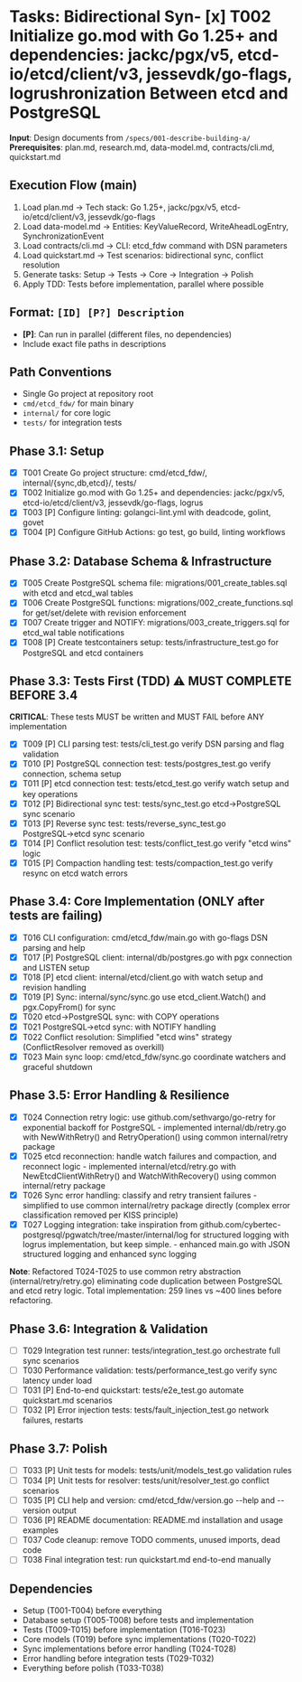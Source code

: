 # Tasks: Bidirectional Syn- [x] T002 Initialize go.mod with Go 1.25+ and dependencies: jackc/pgx/v5, etcd-io/etcd/client/v3, jessevdk/go-flags, logrushronization Between etcd and PostgreSQL

**Input**: Design documents from `/specs/001-describe-building-a/`
**Prerequisites**: plan.md, research.md, data-model.md, contracts/cli.md, quickstart.md

## Execution Flow (main)

1. Load plan.md → Tech stack: Go 1.25+, jackc/pgx/v5, etcd-io/etcd/client/v3, jessevdk/go-flags
2. Load data-model.md → Entities: KeyValueRecord, WriteAheadLogEntry, SynchronizationEvent  
3. Load contracts/cli.md → CLI: etcd_fdw command with DSN parameters
4. Load quickstart.md → Test scenarios: bidirectional sync, conflict resolution
5. Generate tasks: Setup → Tests → Core → Integration → Polish
6. Apply TDD: Tests before implementation, parallel where possible

## Format: `[ID] [P?] Description`

- **[P]**: Can run in parallel (different files, no dependencies)
- Include exact file paths in descriptions

## Path Conventions

- Single Go project at repository root
- `cmd/etcd_fdw/` for main binary
- `internal/` for core logic
- `tests/` for integration tests

## Phase 3.1: Setup

- [x] T001 Create Go project structure: cmd/etcd_fdw/, internal/{sync,db,etcd}/, tests/
- [x] T002 Initialize go.mod with Go 1.25+ and dependencies: jackc/pgx/v5, etcd-io/etcd/client/v3, jessevdk/go-flags, logrus
- [x] T003 [P] Configure linting: golangci-lint.yml with deadcode, golint, govet
- [x] T004 [P] Configure GitHub Actions: go test, go build, linting workflows

## Phase 3.2: Database Schema & Infrastructure

- [x] T005 Create PostgreSQL schema file: migrations/001_create_tables.sql with etcd and etcd_wal tables
- [x] T006 Create PostgreSQL functions: migrations/002_create_functions.sql for get/set/delete with revision enforcement
- [x] T007 Create trigger and NOTIFY: migrations/003_create_triggers.sql for etcd_wal table notifications
- [x] T008 [P] Create testcontainers setup: tests/infrastructure_test.go for PostgreSQL and etcd containers

## Phase 3.3: Tests First (TDD) ⚠️ MUST COMPLETE BEFORE 3.4

**CRITICAL**: These tests MUST be written and MUST FAIL before ANY implementation

- [x] T009 [P] CLI parsing test: tests/cli_test.go verify DSN parsing and flag validation
- [x] T010 [P] PostgreSQL connection test: tests/postgres_test.go verify connection, schema setup
- [x] T011 [P] etcd connection test: tests/etcd_test.go verify watch setup and key operations
- [x] T012 [P] Bidirectional sync test: tests/sync_test.go etcd→PostgreSQL sync scenario
- [x] T013 [P] Reverse sync test: tests/reverse_sync_test.go PostgreSQL→etcd sync scenario  
- [x] T014 [P] Conflict resolution test: tests/conflict_test.go verify "etcd wins" logic
- [x] T015 [P] Compaction handling test: tests/compaction_test.go verify resync on etcd watch errors

## Phase 3.4: Core Implementation (ONLY after tests are failing)

- [x] T016 CLI configuration: cmd/etcd_fdw/main.go with go-flags DSN parsing and help
- [x] T017 [P] PostgreSQL client: internal/db/postgres.go with pgx connection and LISTEN setup
- [x] T018 [P] etcd client: internal/etcd/client.go with watch setup and revision handling
- [x] T019 [P] Sync: internal/sync/sync.go use etcd_client.Watch() and pgx.CopyFrom() for sync
- [x] T020 etcd→PostgreSQL sync: with COPY operations
- [x] T021 PostgreSQL→etcd sync: with NOTIFY handling
- [x] T022 Conflict resolution: Simplified "etcd wins" strategy (ConflictResolver removed as overkill)
- [x] T023 Main sync loop: cmd/etcd_fdw/sync.go coordinate watchers and graceful shutdown

## Phase 3.5: Error Handling & Resilience

- [x] T024 Connection retry logic: use github.com/sethvargo/go-retry for exponential backoff for PostgreSQL - implemented internal/db/retry.go with NewWithRetry() and RetryOperation() using common internal/retry package
- [x] T025 etcd reconnection: handle watch failures and compaction, and reconnect logic - implemented internal/etcd/retry.go with NewEtcdClientWithRetry() and WatchWithRecovery() using common internal/retry package  
- [x] T026 Sync error handling: classify and retry transient failures - simplified to use common internal/retry package directly (complex error classification removed per KISS principle)
- [x] T027 Logging integration: take inspiration from github.com/cybertec-postgresql/pgwatch/tree/master/internal/log for structured logging with logrus implementation, but keep simple. - enhanced main.go with JSON structured logging and enhanced sync logging

**Note**: Refactored T024-T025 to use common retry abstraction (internal/retry/retry.go) eliminating code duplication between PostgreSQL and etcd retry logic. Total implementation: 259 lines vs ~400 lines before refactoring.

## Phase 3.6: Integration & Validation

- [ ] T029 Integration test runner: tests/integration_test.go orchestrate full sync scenarios
- [ ] T030 Performance validation: tests/performance_test.go verify sync latency under load
- [ ] T031 [P] End-to-end quickstart: tests/e2e_test.go automate quickstart.md scenarios
- [ ] T032 [P] Error injection tests: tests/fault_injection_test.go network failures, restarts

## Phase 3.7: Polish

- [ ] T033 [P] Unit tests for models: tests/unit/models_test.go validation rules
- [ ] T034 [P] Unit tests for resolver: tests/unit/resolver_test.go conflict scenarios
- [ ] T035 [P] CLI help and version: cmd/etcd_fdw/version.go --help and --version output
- [ ] T036 [P] README documentation: README.md installation and usage examples
- [ ] T037 Code cleanup: remove TODO comments, unused imports, dead code
- [ ] T038 Final integration test: run quickstart.md end-to-end manually

## Dependencies

- Setup (T001-T004) before everything
- Database setup (T005-T008) before tests and implementation  
- Tests (T009-T015) before implementation (T016-T023)
- Core models (T019) before sync implementations (T020-T022)
- Sync implementations before error handling (T024-T028)
- Error handling before integration tests (T029-T032)
- Everything before polish (T033-T038)
